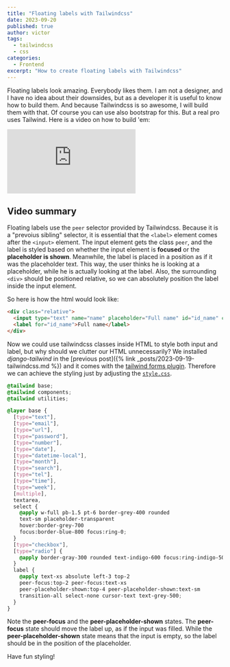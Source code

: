 ```yaml
---
title: "Floating labels with Tailwindcss"
date: 2023-09-20
published: true
author: victor
tags:
  - tailwindcss
  - css
categories:
  - Frontend
excerpt: "How to create floating labels with Tailwindcss"
---
```


Floating labels look amazing. Everybody likes them.
I am not a designer, and I have no idea about their downsides, but as a developer it is useful to know how to build them.
And because Tailwindcss is so awesome, I will build them with that.
Of course you can use also bootstrap for this.
But a real pro uses Tailwind.
Here is a video on how to build 'em:

<iframe class="youtube-iframe" src="https://www.youtube.com/embed/nJzKi6oIvBA?si=i40zgq_8FSO14cNv" title="YouTube video player" frameborder="0" allow="accelerometer; autoplay; clipboard-write; encrypted-media; gyroscope; picture-in-picture; web-share" allowfullscreen></iframe>

## Video summary

Floating labels use the `peer` selector provided by Tailwindcss.
Because it is a "prevoius sibling" selector, it is essential that the `<label>` element comes after the `<input>` element.
The input element gets the class `peer`, and the label is styled based on whether the input element is **focused** or the **placeholder is shown**. Meanwhile, the label is placed in a position as if it was the placeholder text.
This way, the user thinks he is looking at a placeholder, while he is actually looking at the label.
Also, the surrounding `<div>` should be positioned relative, so we can absolutely position the label inside the input element.

So here is how the html would look like:

```html
<div class="relative">
  <input type="text" name="name" placeholder="Full name" id="id_name" class="peer">
  <label for="id_name">Full name</label>
</div>
```

Now we could use tailwindcss classes inside HTML to style both input and label, but why should we clutter our HTML unnecessarily?
We installed *django-tailwind* in the [previous post]({% link _posts/2023-09-19-tailwindcss.md %}) and it comes with the [tailwind forms plugin](https://v1.tailwindcss.com/components/forms).
Therefore we can achieve the styling just by adjusting the [`style.css`](https://tailwindcss.com/docs/adding-custom-styles).

```css
@tailwind base;
@tailwind components;
@tailwind utilities;

@layer base {
  [type="text"],
  [type="email"],
  [type="url"],
  [type="password"],
  [type="number"],
  [type="date"],
  [type="datetime-local"],
  [type="month"],
  [type="search"],
  [type="tel"],
  [type="time"],
  [type="week"],
  [multiple],
  textarea,
  select {
    @apply w-full pb-1.5 pt-6 border-grey-400 rounded
    text-sm placeholder-transparent
    hover:border-grey-700
    focus:border-blue-800 focus:ring-0;
  }
  [type="checkbox"],
  [type="radio"] {
    @apply border-gray-300 rounded text-indigo-600 focus:ring-indigo-500;
  }
  label {
    @apply text-xs absolute left-3 top-2
    peer-focus:top-2 peer-focus:text-xs
    peer-placeholder-shown:top-4 peer-placeholder-shown:text-sm
    transition-all select-none cursor-text text-grey-500;
  }
}
```

Note the **peer-focus** and the **peer-placeholder-shown** states.
The **peer-focus** state should move the label up, as if the input was filled.
While the **peer-placeholder-shown** state means that the input is empty, so the label should be in the position of the placeholder.

Have fun styling!
